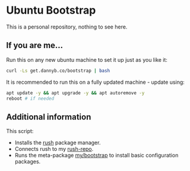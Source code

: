 # Ubuntu Bootstrap

This is a personal repository, nothing to see here.

## If you are me...

Run this on any new ubuntu machine to set it up just as you like it:

```bash
curl -Ls get.dannyb.co/bootstrap | bash
```

It is recommended to run this on a fully updated machine - update using:

```bash
apt update -y && apt upgrade -y && apt autoremove -y
reboot # if needed
```

## Additional information

This script:

- Installs the [rush](https://github.com/DannyBen/rush-cli) package manager.
- Connects rush to my [rush-repo](https://github.com/DannyBen/rush-repo).
- Runs the meta-package [my/bootstrap](https://github.com/DannyBen/rush-repo/blob/master/my/bootstrap/main) to install basic configuration packages.

